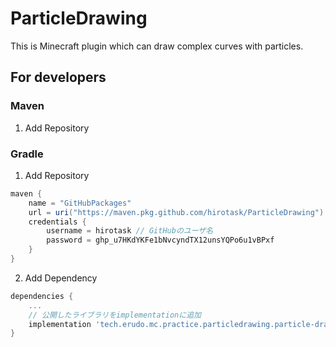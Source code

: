 # ParticleDrawing

This is Minecraft plugin which can draw complex curves with particles.

## For developers

### Maven

1. Add Repository

### Gradle

1. Add Repository

```groovy
maven {
    name = "GitHubPackages"
    url = uri("https://maven.pkg.github.com/hirotask/ParticleDrawing")
    credentials {
        username = hirotask // GitHubのユーザ名
        password = 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
    }
}

```

2. Add Dependency
```groovy
dependencies {
    ...
    // 公開したライブラリをimplementationに追加
    implementation 'tech.erudo.mc.practice.particledrawing.particle-drawing:v1.0-SNAPSHOT'
}
```